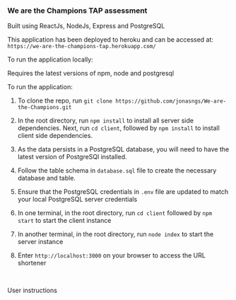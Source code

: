 ### We are the Champions TAP assessment

Built using ReactJs, NodeJs, Express and PostgreSQL

This application has been deployed to heroku and can be accessed at: `https://we-are-the-champions-tap.herokuapp.com/`

To run the application locally:

Requires the latest versions of npm, node and postgresql

To run the application:

1. To clone the repo, run `git clone https://github.com/jonasngs/We-are-the-Champions.git`

2. In the root directory, run `npm install` to install all server side dependencies. Next, run `cd client`, followed by `npm install` to install client side dependencies.

3. As the data persists in a PostgreSQL database, you will need to have the latest version of PostgreSQl installed.

4. Follow the table schema in `database.sql` file to create the necessary database and table.

5. Ensure that the PostgreSQL credentials in `.env` file are updated to match your local PostgreSQL server credentials

6. In one terminal, in the root directory, run `cd client` followed by `npm start` to start the client instance

7. In another terminal, in the root directory, run `node index` to start the server instance

8. Enter `http://localhost:3000` on your browser to access the URL shortener

<br>

User instructions 